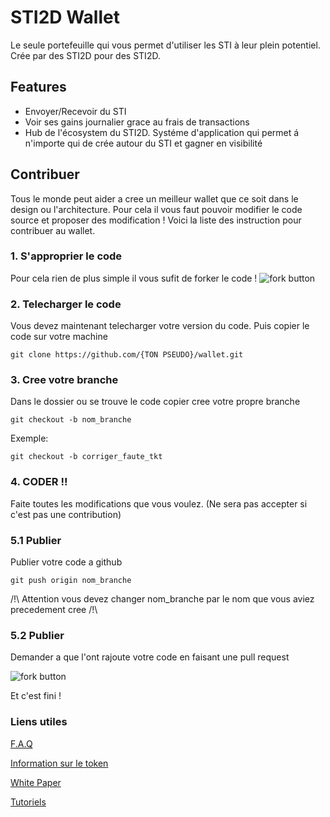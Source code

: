 # STI2D Wallet

Le seule portefeuille qui vous permet d'utiliser les STI à leur plein potentiel. Crée par des STI2D pour des STI2D.

## Features

- Envoyer/Recevoir du STI
- Voir ses gains journalier grace au frais de transactions
- Hub de l'écosystem du STI2D. Systéme d'application qui permet á n'importe qui de crée autour du STI et gagner en visibilité

## Contribuer

Tous le monde peut aider a cree un meilleur wallet que ce soit dans le design ou l'architecture. Pour cela
il vous faut pouvoir modifier le code source et proposer des modification ! Voici la liste des instruction
pour contribuer au wallet.

### 1. S'approprier le code

Pour cela rien de plus simple il vous sufit de forker le code !
![fork button](https://docs.github.com/assets/images/help/repository/fork_button.jpg)

### 2. Telecharger le code

Vous devez maintenant telecharger votre version du code. Puis copier le code sur votre machine

`git clone https://github.com/{TON PSEUDO}/wallet.git`

### 3. Cree votre branche

Dans le dossier ou se trouve le code copier cree votre propre branche

`git checkout -b nom_branche`

Exemple:

`git checkout -b corriger_faute_tkt`

### 4. CODER !!

Faite toutes les modifications que vous voulez. (Ne sera pas accepter si c'est pas une contribution)

### 5.1 Publier

Publier votre code a github

`git push origin nom_branche`

/!\ Attention vous devez changer nom_branche par le nom que vous aviez precedement cree /!\

### 5.2 Publier

Demander a que l'ont rajoute votre code en faisant une pull request

![fork button](https://docs.github.com/assets/images/help/pull_requests/pull-request-start-review-button.png)

Et c'est fini !

### Liens utiles

[F.A.Q](https://google.com/j?ai?pas?encore?le?domaine)

[Information sur le token](https://google.com/j?ai?pas?encore?le?domaine)

[White Paper](https://google.com/j?ai?pas?encore?le?domaine)

[Tutoriels](https://google.com/j?ai?pas?encore?le?domaine)
